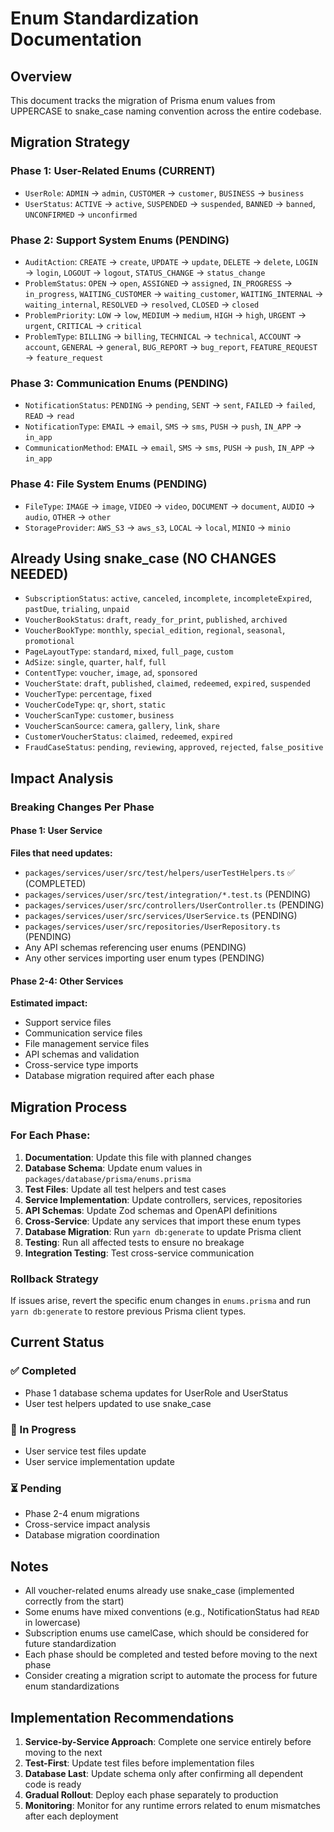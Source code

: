 # Enum Standardization Documentation

## Overview

This document tracks the migration of Prisma enum values from UPPERCASE to snake_case naming convention across the entire codebase.

## Migration Strategy

### Phase 1: User-Related Enums (CURRENT)
- `UserRole`: `ADMIN` → `admin`, `CUSTOMER` → `customer`, `BUSINESS` → `business`
- `UserStatus`: `ACTIVE` → `active`, `SUSPENDED` → `suspended`, `BANNED` → `banned`, `UNCONFIRMED` → `unconfirmed`

### Phase 2: Support System Enums (PENDING)
- `AuditAction`: `CREATE` → `create`, `UPDATE` → `update`, `DELETE` → `delete`, `LOGIN` → `login`, `LOGOUT` → `logout`, `STATUS_CHANGE` → `status_change`
- `ProblemStatus`: `OPEN` → `open`, `ASSIGNED` → `assigned`, `IN_PROGRESS` → `in_progress`, `WAITING_CUSTOMER` → `waiting_customer`, `WAITING_INTERNAL` → `waiting_internal`, `RESOLVED` → `resolved`, `CLOSED` → `closed`
- `ProblemPriority`: `LOW` → `low`, `MEDIUM` → `medium`, `HIGH` → `high`, `URGENT` → `urgent`, `CRITICAL` → `critical`
- `ProblemType`: `BILLING` → `billing`, `TECHNICAL` → `technical`, `ACCOUNT` → `account`, `GENERAL` → `general`, `BUG_REPORT` → `bug_report`, `FEATURE_REQUEST` → `feature_request`

### Phase 3: Communication Enums (PENDING)
- `NotificationStatus`: `PENDING` → `pending`, `SENT` → `sent`, `FAILED` → `failed`, `READ` → `read`
- `NotificationType`: `EMAIL` → `email`, `SMS` → `sms`, `PUSH` → `push`, `IN_APP` → `in_app`
- `CommunicationMethod`: `EMAIL` → `email`, `SMS` → `sms`, `PUSH` → `push`, `IN_APP` → `in_app`

### Phase 4: File System Enums (PENDING)
- `FileType`: `IMAGE` → `image`, `VIDEO` → `video`, `DOCUMENT` → `document`, `AUDIO` → `audio`, `OTHER` → `other`
- `StorageProvider`: `AWS_S3` → `aws_s3`, `LOCAL` → `local`, `MINIO` → `minio`

## Already Using snake_case (NO CHANGES NEEDED)
- `SubscriptionStatus`: `active`, `canceled`, `incomplete`, `incompleteExpired`, `pastDue`, `trialing`, `unpaid`
- `VoucherBookStatus`: `draft`, `ready_for_print`, `published`, `archived`
- `VoucherBookType`: `monthly`, `special_edition`, `regional`, `seasonal`, `promotional`
- `PageLayoutType`: `standard`, `mixed`, `full_page`, `custom`
- `AdSize`: `single`, `quarter`, `half`, `full`
- `ContentType`: `voucher`, `image`, `ad`, `sponsored`
- `VoucherState`: `draft`, `published`, `claimed`, `redeemed`, `expired`, `suspended`
- `VoucherType`: `percentage`, `fixed`
- `VoucherCodeType`: `qr`, `short`, `static`
- `VoucherScanType`: `customer`, `business`
- `VoucherScanSource`: `camera`, `gallery`, `link`, `share`
- `CustomerVoucherStatus`: `claimed`, `redeemed`, `expired`
- `FraudCaseStatus`: `pending`, `reviewing`, `approved`, `rejected`, `false_positive`

## Impact Analysis

### Breaking Changes Per Phase

#### Phase 1: User Service
**Files that need updates:**
- `packages/services/user/src/test/helpers/userTestHelpers.ts` ✅ (COMPLETED)
- `packages/services/user/src/test/integration/*.test.ts` (PENDING)
- `packages/services/user/src/controllers/UserController.ts` (PENDING)
- `packages/services/user/src/services/UserService.ts` (PENDING)
- `packages/services/user/src/repositories/UserRepository.ts` (PENDING)
- Any API schemas referencing user enums (PENDING)
- Any other services importing user enum types (PENDING)

#### Phase 2-4: Other Services
**Estimated impact:**
- Support service files
- Communication service files
- File management service files
- API schemas and validation
- Cross-service type imports
- Database migration required after each phase

## Migration Process

### For Each Phase:
1. **Documentation**: Update this file with planned changes
2. **Database Schema**: Update enum values in `packages/database/prisma/enums.prisma`
3. **Test Files**: Update all test helpers and test cases
4. **Service Implementation**: Update controllers, services, repositories
5. **API Schemas**: Update Zod schemas and OpenAPI definitions
6. **Cross-Service**: Update any services that import these enum types
7. **Database Migration**: Run `yarn db:generate` to update Prisma client
8. **Testing**: Run all affected tests to ensure no breakage
9. **Integration Testing**: Test cross-service communication

### Rollback Strategy
If issues arise, revert the specific enum changes in `enums.prisma` and run `yarn db:generate` to restore previous Prisma client types.

## Current Status

### ✅ Completed
- Phase 1 database schema updates for UserRole and UserStatus
- User test helpers updated to use snake_case

### 🚧 In Progress
- User service test files update
- User service implementation update

### ⏳ Pending
- Phase 2-4 enum migrations
- Cross-service impact analysis
- Database migration coordination

## Notes

- All voucher-related enums already use snake_case (implemented correctly from the start)
- Some enums have mixed conventions (e.g., NotificationStatus had `READ` in lowercase)
- Subscription enums use camelCase, which should be considered for future standardization
- Each phase should be completed and tested before moving to the next phase
- Consider creating a migration script to automate the process for future enum standardizations

## Implementation Recommendations

1. **Service-by-Service Approach**: Complete one service entirely before moving to the next
2. **Test-First**: Update test files before implementation files
3. **Database Last**: Update schema only after confirming all dependent code is ready
4. **Gradual Rollout**: Deploy each phase separately to production
5. **Monitoring**: Monitor for any runtime errors related to enum mismatches after each deployment